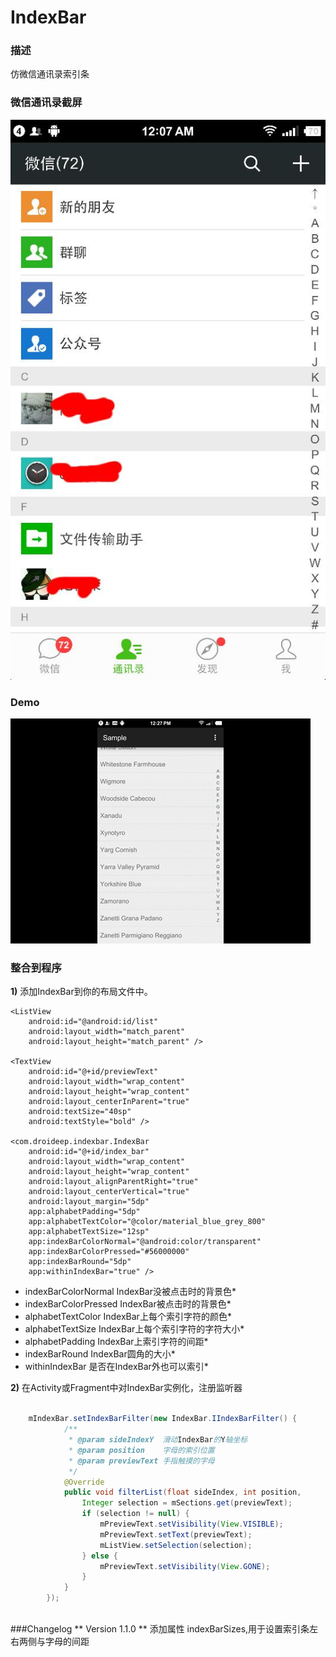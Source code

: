 IndexBar
========

### 描述
仿微信通讯录索引条

### 微信通讯录截屏
![WX](screenshot/ScreenShot_微信.jpg)

### Demo
![demo](screenshot/demo1.gif)

### 整合到程序

**1)** 添加IndexBar到你的布局文件中。

    <ListView
        android:id="@android:id/list"
        android:layout_width="match_parent"
        android:layout_height="match_parent" />

    <TextView
        android:id="@+id/previewText"
        android:layout_width="wrap_content"
        android:layout_height="wrap_content"
        android:layout_centerInParent="true"
        android:textSize="40sp"
        android:textStyle="bold" />

    <com.droideep.indexbar.IndexBar
        android:id="@+id/index_bar"
        android:layout_width="wrap_content"
        android:layout_height="wrap_content"
        android:layout_alignParentRight="true"
        android:layout_centerVertical="true"
        android:layout_margin="5dp"
        app:alphabetPadding="5dp"
        app:alphabetTextColor="@color/material_blue_grey_800"
        app:alphabetTextSize="12sp"
        app:indexBarColorNormal="@android:color/transparent"
        app:indexBarColorPressed="#56000000"
        app:indexBarRound="5dp"
        app:withinIndexBar="true" />


* indexBarColorNormal     IndexBar没被点击时的背景色*
* indexBarColorPressed    IndexBar被点击时的背景色*
* alphabetTextColor       IndexBar上每个索引字符的颜色*
* alphabetTextSize        IndexBar上每个索引字符的字符大小*
* alphabetPadding         IndexBar上索引字符的间距*
* indexBarRound           IndexBar圆角的大小*
* withinIndexBar          是否在IndexBar外也可以索引*



**2)** 在Activity或Fragment中对IndexBar实例化，注册监听器
```java

	mIndexBar.setIndexBarFilter(new IndexBar.IIndexBarFilter() {
			/**
         	 * @param sideIndexY  滑动IndexBar的Y轴坐标
         	 * @param position    字母的索引位置
         	 * @param previewText 手指触摸的字母
         	 */
            @Override
            public void filterList(float sideIndex, int position, 				String previewText) {
                Integer selection = mSections.get(previewText);
                if (selection != null) {
                    mPreviewText.setVisibility(View.VISIBLE);
                    mPreviewText.setText(previewText);
                    mListView.setSelection(selection);
                } else {
                    mPreviewText.setVisibility(View.GONE);
                }
            }
        });
        
```

###Changelog
** Version 1.1.0 **
添加属性 indexBarSizes,用于设置索引条左右两侧与字母的间距



